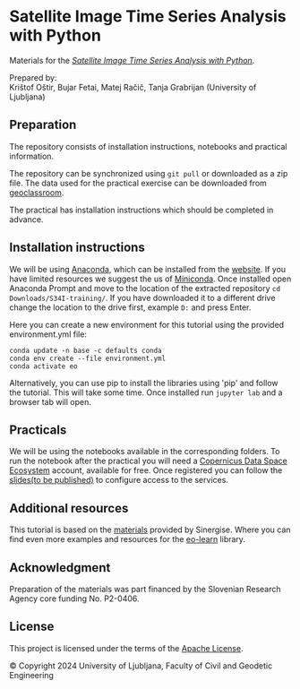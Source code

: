 # Satellite Image Time Series Analysis with Python

Materials for the [*Satellite Image Time Series Analysis with Python*](https://s34iclassroom.fgg.uni-lj.si/course/view.php?id=5).

Prepared by:  
Krištof Oštir, Bujar Fetai, Matej Račič, Tanja Grabrijan (University of Ljubljana)

## Preparation

The repository consists of installation instructions, notebooks and practical information.


The repository can be synchronized using `git pull` or downloaded as a zip file. The data used for the practical exercise can be downloaded from [geoclassroom](https://s34iclassroom.fgg.uni-lj.si/course/view.php?id=5). 

The practical has installation instructions which should be completed in advance.

## Installation instructions
We will be using [Anaconda](https://www.anaconda.com/), which can be installed from the [website](https://www.anaconda.com/products/distribution#Downloads). If you have limited resources we suggest the us of [Miniconda](https://docs.conda.io/en/latest/miniconda.html).
Once installed open Anaconda Prompt and move to the location of the extracted repository `cd Downloads/S34I-training/`. If you have downloaded it to a different drive change the location to the drive first, example `D:` and press Enter.

Here you can create a new environment for this tutorial using the provided environment.yml file:

```
conda update -n base -c defaults conda
conda env create --file environment.yml
conda activate eo
```

Alternatively, you can use pip to install the libraries using 'pip' and follow the tutorial. This will take some time. Once installed run `jupyter lab` and a browser tab will open.

## Practicals
We will be using the notebooks available in the corresponding folders. To run the notebook after the practical you will need a [Copernicus Data Space Ecosystem](https://identity.dataspace.copernicus.eu/auth/realms/CDSE/protocol/openid-connect/auth?client_id=cdse-public&response_type=code&scope=openid&redirect_uri=https%3A//dataspace.copernicus.eu/account/confirmed/1) account, available for free. Once registered you can follow the [slides(to be published)]() to configure access to the services.

## Additional resources
This tutorial is based on the [materials](https://github.com/sentinel-hub/eo-learn-workshop/) provided by Sinergise. Where you can find even more examples and resources for the [eo-learn](https://github.com/sentinel-hub/eo-learn) library.

## Acknowledgment

Preparation of the materials was part financed by the Slovenian Research Agency core funding No. P2-0406.

## License
This project is licensed under the terms of the [Apache License](LICENSE).

© Copyright 2024 University of Ljubljana, Faculty of Civil and Geodetic Engineering

